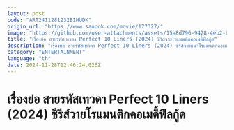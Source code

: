 ```yaml
---
layout: post
code: "ART2411281232B1HUDK"
origin_url: "https://www.sanook.com/movie/177327/"
image: "https://github.com/user-attachments/assets/15a8d796-9428-4eb2-be41-0e2dd2813327"
title: "เรื่องย่อ สายรหัสเทวดา Perfect 10 Liners (2024) ซีรีส์วายโรแมนติกคอเมดี้ฟีลกู้ด"
description: "เรื่องย่อ สายรหัสเทวดา Perfect 10 Liners (2024) ซีรีส์วายแนวโรแมนติกคอเมดี้ฟีลกู้ด เรื่องราวในรั้วมหาวิทยาลัยอันแสนวุ่นวายของหนุ่มวิศวะ เมื่อมีสายรหัสเทวดาที่รวมคนหน้าตาดีเข้ามาอยู่ด้วยกัน! นำแสดงโดย ฟอส-บุ๊ค, เพิร์ธ-แซนต้า, จูเนียร์-มาร์ค ดูได้แล้วทาง WeTV ตั้งแต่ 1 ธันวาคมนี้เป็นต้นไป"
category: "ENTERTAINMENT"
language: "th"
date: 2024-11-28T12:46:24.026Z
---
```


# เรื่องย่อ สายรหัสเทวดา Perfect 10 Liners (2024) ซีรีส์วายโรแมนติกคอเมดี้ฟีลกู้ด